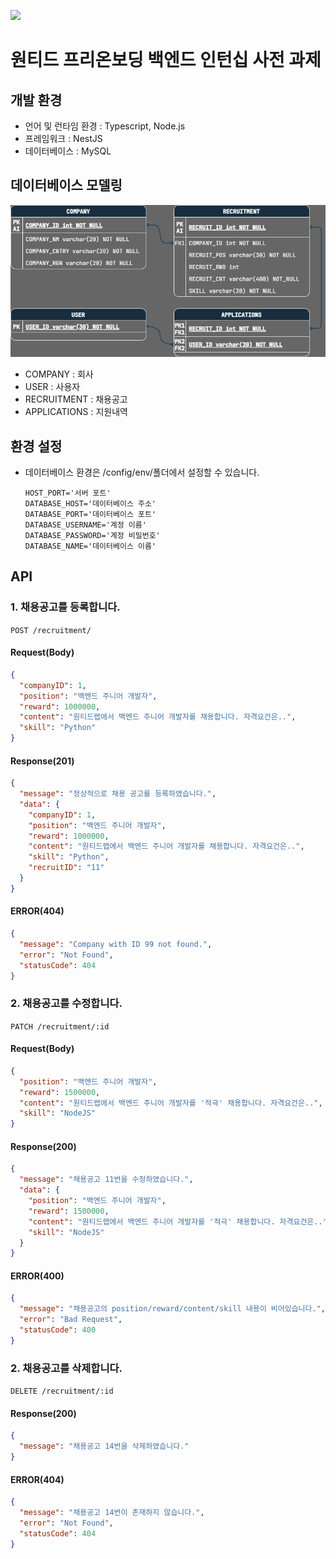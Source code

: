 ![](https://bow-hair-db3.notion.site/image/https%3A%2F%2Fprod-files-secure.s3.us-west-2.amazonaws.com%2F571a24a3-05f9-4ea5-b01f-cba1a3ac070d%2Fa864b64b-c5ad-4d82-b7bc-2bcabc892bbc%2Fhome.jpeg?table=block&id=1850bca2-6fda-4e0c-a141-0df270c03409&spaceId=571a24a3-05f9-4ea5-b01f-cba1a3ac070d&width=2000&userId=&cache=v2)

# 원티드 프리온보딩 백엔드 인턴십 사전 과제

## 개발 환경

- 언어 및 런타임 환경 : Typescript, Node.js
- 프레임워크 : NestJS
- 데이터베이스 : MySQL

## 데이터베이스 모델링

![모델링](./public/images/wanted_erd.png)

- COMPANY : 회사
- USER : 사용자
- RECRUITMENT : 채용공고
- APPLICATIONS : 지원내역

## 환경 설정

- 데이터베이스 환경은 /config/env/폴더에서 설정할 수 있습니다.
    ```dotenv
    HOST_PORT='서버 포트'
    DATABASE_HOST='데이터베이스 주소'
    DATABASE_PORT='데이터베이스 포트'
    DATABASE_USERNAME='계정 이름'
    DATABASE_PASSWORD='계정 비밀번호'
    DATABASE_NAME='데이터베이스 이름'
    ```

## API

### 1. 채용공고를 등록합니다.

`POST /recruitment/`

#### Request(Body)

```json
{
  "companyID": 1,
  "position": "백엔드 주니어 개발자",
  "reward": 1000000,
  "content": "원티드랩에서 백엔드 주니어 개발자를 채용합니다. 자격요건은..",
  "skill": "Python"
}
```

#### Response(201)

```json
{
  "message": "정상적으로 채용 공고를 등록하였습니다.",
  "data": {
    "companyID": 1,
    "position": "백엔드 주니어 개발자",
    "reward": 1000000,
    "content": "원티드랩에서 백엔드 주니어 개발자를 채용합니다. 자격요건은..",
    "skill": "Python",
    "recruitID": "11"
  }
}
```

#### ERROR(404)

```json
{
  "message": "Company with ID 99 not found.",
  "error": "Not Found",
  "statusCode": 404
}
```

### 2. 채용공고를 수정합니다.

`PATCH /recruitment/:id`

#### Request(Body)

```json
{
  "position": "백엔드 주니어 개발자",
  "reward": 1500000,
  "content": "원티드랩에서 백엔드 주니어 개발자를 '적극' 채용합니다. 자격요건은..",
  "skill": "NodeJS"
}
```

#### Response(200)

```json
{
  "message": "채용공고 11번을 수정하였습니다.",
  "data": {
    "position": "백엔드 주니어 개발자",
    "reward": 1500000,
    "content": "원티드랩에서 백엔드 주니어 개발자를 '적극' 채용합니다. 자격요건은..",
    "skill": "NodeJS"
  }
}
```

#### ERROR(400)

```json
{
  "message": "채용공고의 position/reward/content/skill 내용이 비어있습니다.",
  "error": "Bad Request",
  "statusCode": 400
}
```

### 2. 채용공고를 삭제합니다.

`DELETE /recruitment/:id`

#### Response(200)

```json
{
  "message": "채용공고 14번을 삭제하였습니다."
}
```

#### ERROR(404)

```json
{
  "message": "채용공고 14번이 존재하지 않습니다.",
  "error": "Not Found",
  "statusCode": 404
}
```